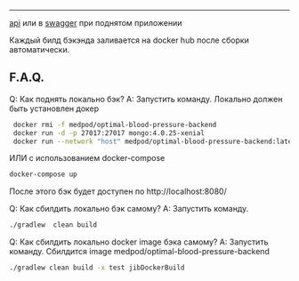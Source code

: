 ---
[api](./doc/api.md) или в [swagger](http://localhost:8080/swagger-ui.html) при поднятом приложении

Каждый билд бэкэнда заливается на docker hub после сборки автоматически.

## F.A.Q.
Q: Как поднять локально бэк?
A: Запустить команду. Локально должен быть установлен докер
```bash
 docker rmi -f medpod/optimal-blood-pressure-backend
 docker run -d -p 27017:27017 mongo:4.0.25-xenial
 docker run --network "host" medpod/optimal-blood-pressure-backend:latest 
```
ИЛИ с использованием docker-compose
```bash
docker-compose up
```

После этого бэк будет доступен по http://localhost:8080/

Q: Как сбилдить локально бэк самому?
A: Запустить команду.
```bash
./gradlew  clean build
```

Q: Как сбилдить локально docker image бэка самому?
A: Запустить команду. Сбилдится image medpod/optimal-blood-pressure-backend
```bash
./gradlew clean build -x test jibDockerBuild
```